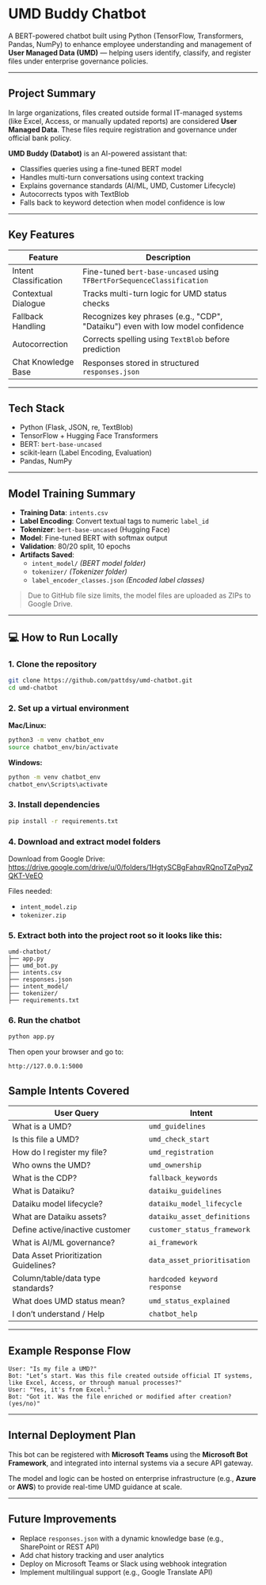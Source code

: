 

 
# UMD Buddy Chatbot

A BERT-powered chatbot built using Python (TensorFlow, Transformers, Pandas, NumPy) to enhance employee understanding and management of **User Managed Data (UMD)** — helping users identify, classify, and register files under enterprise governance policies.

---

## Project Summary

In large organizations, files created outside formal IT-managed systems (like Excel, Access, or manually updated reports) are considered **User Managed Data**. These files require registration and governance under official bank policy.

**UMD Buddy (Databot)** is an AI-powered assistant that:

- Classifies queries using a fine-tuned BERT model
- Handles multi-turn conversations using context tracking
- Explains governance standards (AI/ML, UMD, Customer Lifecycle)
- Autocorrects typos with TextBlob
- Falls back to keyword detection when model confidence is low

---

## Key Features

| Feature              | Description                                                                 |
|----------------------|-----------------------------------------------------------------------------|
| Intent Classification | Fine-tuned `bert-base-uncased` using `TFBertForSequenceClassification`     |
| Contextual Dialogue   | Tracks multi-turn logic for UMD status checks                              |
| Fallback Handling     | Recognizes key phrases (e.g., "CDP", "Dataiku") even with low model confidence |
| Autocorrection        | Corrects spelling using `TextBlob` before prediction                       |
| Chat Knowledge Base   | Responses stored in structured `responses.json`                            |

---

## Tech Stack

- Python (Flask, JSON, re, TextBlob)
- TensorFlow + Hugging Face Transformers
- BERT: `bert-base-uncased`
- scikit-learn (Label Encoding, Evaluation)
- Pandas, NumPy

---

## Model Training Summary

- **Training Data**: `intents.csv`
- **Label Encoding**: Convert textual tags to numeric `label_id`
- **Tokenizer**: `bert-base-uncased` (Hugging Face)
- **Model**: Fine-tuned BERT with softmax output
- **Validation**: 80/20 split, 10 epochs
- **Artifacts Saved**:
  - `intent_model/` *(BERT model folder)*  
  - `tokenizer/` *(Tokenizer folder)*  
  - `label_encoder_classes.json` *(Encoded label classes)*

> Due to GitHub file size limits, the model files are uploaded as ZIPs to Google Drive.

---

## 💻 How to Run Locally

### 1. Clone the repository

```bash
git clone https://github.com/pattdsy/umd-chatbot.git
cd umd-chatbot
```

### 2. Set up a virtual environment

**Mac/Linux:**

```bash
python3 -m venv chatbot_env
source chatbot_env/bin/activate
```

**Windows:**

```bash
python -m venv chatbot_env
chatbot_env\Scripts\activate
```

### 3. Install dependencies

```bash
pip install -r requirements.txt
```

### 4. Download and extract model folders

Download from Google Drive:  
https://drive.google.com/drive/u/0/folders/1HgtySCBgFahqvRQnoTZqPyqZQKT-VeEO

Files needed:
- `intent_model.zip`
- `tokenizer.zip`

### 5. Extract both into the project root so it looks like this:

```
umd-chatbot/
├── app.py
├── umd_bot.py
├── intents.csv
├── responses.json
├── intent_model/
├── tokenizer/
├── requirements.txt
```

### 6. Run the chatbot

```bash
python app.py
```

Then open your browser and go to:

```
http://127.0.0.1:5000
```

## Sample Intents Covered

| User Query                             | Intent                      |
|----------------------------------------|-----------------------------|
| What is a UMD?                         | `umd_guidelines`            |
| Is this file a UMD?                    | `umd_check_start`           |
| How do I register my file?             | `umd_registration`          |
| Who owns the UMD?                      | `umd_ownership`             |
| What is the CDP?                       | `fallback_keywords`         |
| What is Dataiku?                       | `dataiku_guidelines`        |
| Dataiku model lifecycle?               | `dataiku_model_lifecycle`   |
| What are Dataiku assets?               | `dataiku_asset_definitions` |
| Define active/inactive customer        | `customer_status_framework` |
| What is AI/ML governance?              | `ai_framework`              |
| Data Asset Prioritization Guidelines?  | `data_asset_prioritisation` |
| Column/table/data type standards?      | `hardcoded keyword response`|
| What does UMD status mean?             | `umd_status_explained`      |
| I don’t understand / Help              | `chatbot_help`              |

---

## Example Response Flow

```text
User: "Is my file a UMD?"  
Bot: "Let’s start. Was this file created outside official IT systems, like Excel, Access, or through manual processes?"  
User: "Yes, it's from Excel."  
Bot: "Got it. Was the file enriched or modified after creation? (yes/no)"
```

---

## Internal Deployment Plan

This bot can be registered with **Microsoft Teams** using the **Microsoft Bot Framework**, and integrated into internal systems via a secure API gateway.

The model and logic can be hosted on enterprise infrastructure (e.g., **Azure** or **AWS**) to provide real-time UMD guidance at scale.

---

## Future Improvements

- Replace `responses.json` with a dynamic knowledge base (e.g., SharePoint or REST API)
- Add chat history tracking and user analytics
- Deploy on Microsoft Teams or Slack using webhook integration
- Implement multilingual support (e.g., Google Translate API)
